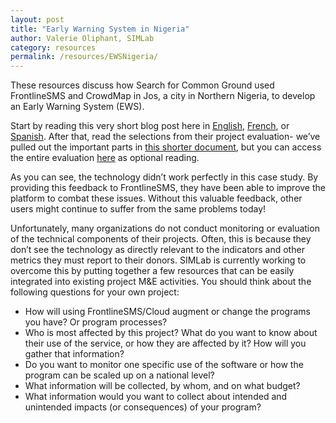 ```yaml
---
layout: post
title: "Early Warning System in Nigeria"
author: Valerie Oliphant, SIMLab
category: resources
permalink: /resources/EWSNigeria/
---
```

These resources discuss how Search for Common Ground used FrontlineSMS and CrowdMap in Jos, a city in Northern Nigeria, to develop an Early Warning System (EWS).

Start by reading this very short blog post here in [English](http://simlab.org/resources/coursem4cso/files/EWS%20Nigeria%20Blog_Eng.docx), [French](http://simlab.org/resources/coursem4cso/files/EWS%20Nigeria%20Blog_Fr.doc), or [Spanish](http://simlab.org/resources/coursem4cso/files/EWS%20Nigeria%20Blog_SPA.docx).  After that, read the selections from their project evaluation- we’ve pulled out the important parts in [this shorter document](http://simlab.org/resources/coursem4cso/files/SFCG%20Eval%20Short.pdf), but you can access the entire evaluation [here](http://simlab.org/resources/coursem4cso/files/NGR_EV_Nov13_Participatory-Early-Warning-for-More-Effective-Response-to-Religious-Conflict-in-Plateau-State.pdf) as optional reading.

As you can see, the technology didn’t work perfectly in this case study.  By providing this feedback to FrontlineSMS, they have been able to improve the platform to combat these issues. Without this valuable feedback, other users might continue to suffer from the same problems today!

Unfortunately, many organizations do not conduct monitoring or evaluation of the technical components of their projects.  Often, this is because they don’t see the technology as directly relevant to the indicators and other metrics they must report to their donors.  SIMLab is currently working to overcome this by putting together a few resources that can be easily integrated into existing project M&E activities.  You should think about the following questions for your own project:

* How will using FrontlineSMS/Cloud augment or change the programs you have? Or program processes?
* Who is most affected by this project? What do you want to know about their use of the service, or how they are affected by it? How will you gather that information?
* Do you want to monitor one specific use of the software or how the program can be scaled up on a national level?
* What information will be collected, by whom, and on what budget?
* What information would you want to collect about intended and unintended impacts (or consequences) of your program?
